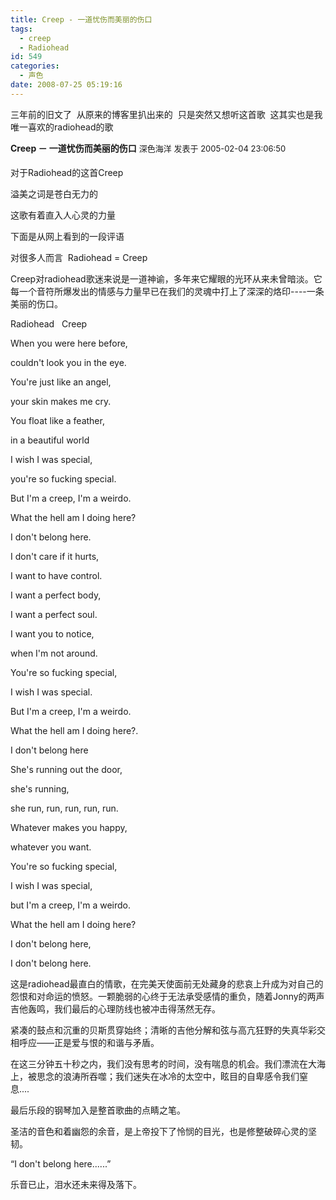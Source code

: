 ```yaml
---
title: Creep - 一道忧伤而美丽的伤口
tags:
  - creep
  - Radiohead
id: 549
categories:
  - 声色
date: 2008-07-25 05:19:16
---
```


三年前的旧文了&nbsp; 从原来的博客里扒出来的&nbsp; 只是突然又想听这首歌&nbsp; 
这其实也是我唯一喜欢的radiohead的歌 

<span style="font-weight: bold">Creep － 一道忧伤而美丽的伤口</span>
<font size="2">深色海洋 发表于 <span>2005-02-04 23:06:50</span></font>

#### 

对于Radiohead的这首Creep

溢美之词是苍白无力的

这歌有着直入人心灵的力量

下面是从网上看到的一段评语

对很多人而言 &nbsp;Radiohead = Creep

Creep对radiohead歌迷来说是一道神谕，多年来它耀眼的光环从来未曾暗淡。它每一个音符所爆发出的情感与力量早已在我们的灵魂中打上了深深的烙印----一条美丽的伤口。

Radiohead &nbsp;&nbsp;Creep

When you were here before,

couldn't look you in the eye.

You're just like an angel,

your skin makes me cry.

You float like a feather,

in a beautiful world

I wish I was special,

you're so fucking special.

But I'm a creep, I'm a weirdo.

What the hell am I doing here?

I don't belong here.

I don't care if it hurts,

I want to have control.

I want a perfect body,

I want a perfect soul.

I want you to notice,

when I'm not around.

You're so fucking special,

I wish I was special.

But I'm a creep, I'm a weirdo.

What the hell am I doing here?.

I don't belong here

She's running out the door,

she's running,

she run, run, run, run, run.

Whatever makes you happy,

whatever you want.

You're so fucking special,

I wish I was special,

but I'm a creep, I'm a weirdo.

What the hell am I doing here?

I don't belong here,

I don't belong here.

这是radiohead最直白的情歌，在完美天使面前无处藏身的悲哀上升成为对自己的怨恨和对命运的愤怒。一颗脆弱的心终于无法承受感情的重负，随着Jonny的两声吉他轰鸣，我们最后的心理防线也被冲击得荡然无存。

紧凑的鼓点和沉重的贝斯贯穿始终；清晰的吉他分解和弦与高亢狂野的失真华彩交相呼应&mdash;&mdash;正是爱与恨的和谐与矛盾。

在这三分钟五十秒之内，我们没有思考的时间，没有喘息的机会。我们漂流在大海上，被思念的浪涛所吞噬；我们迷失在冰冷的太空中，眩目的自卑感令我们窒息....

最后乐段的钢琴加入是整首歌曲的点睛之笔。

圣洁的音色和着幽怨的余音，是上帝投下了怜悯的目光，也是修整破碎心灵的坚韧。

&ldquo;I don't belong here......&rdquo;

乐音已止，泪水还未来得及落下。